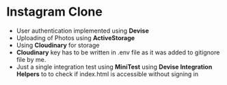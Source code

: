 # Instagram Clone



  - User authentication implemented using **Devise**
  - Uploading of Photos using **ActiveStorage**
  - Using **Cloudinary** for storage
  - **Cloudinary** key has to be written in .env file as it was added to gitignore file by me.
  - Just a single integration test using **MiniTest** using **Devise Integration Helpers** to to check if index.html is accessible without signing in
